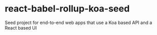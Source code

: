 # react-babel-rollup-koa-seed
Seed project for end-to-end web apps that use a Koa based API and a React based UI
